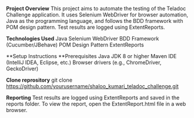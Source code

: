 **Project Overview**
This project aims to automate the testing of the Teladoc Challenge application. It uses Selenium WebDriver for browser automation, Java as the programming language, and follows the BDD framework with POM design pattern. Test results are logged using ExtentReports.

**Technologies Used**
Java
Selenium WebDriver
BDD Framework (Cucumber/JBehave)
POM Design Pattern
ExtentReports

**Setup Instructions
**Prerequisites
Java JDK 8 or higher
Maven
IDE (IntelliJ IDEA, Eclipse, etc.)
Browser drivers (e.g., ChromeDriver, GeckoDriver)

**Clone reprository**
git clone https://github.com/yourusername/shaloo_kumari_teladoc_challenge.git

**Reporting**
Test results are logged using ExtentReports and saved in the reports folder. To view the report, open the ExtentReport.html file in a web browser.
